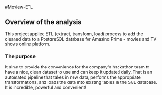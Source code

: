 #Moview-ETL
## Overview of the analysis
This project applied ETL (extract, transform, load) process to add the cleaned data to a PostgreSQL database for Amazing Prime - movies and TV shows online platform.
### The purpose 
 It aims to provide the convenience for the company's hackathon team to have a nice, clean dataset to use and can keep it updated daily. That is an automated pipeline that takes in new data, performs the appropriate transformations, and loads the data into existing tables in the SQL database. 
It is incredible, powerful and convenient!  
